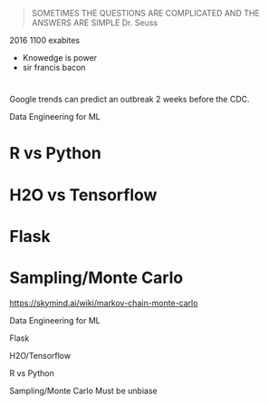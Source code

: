 
>SOMETIMES THE QUESTIONS ARE COMPLICATED AND THE ANSWERS ARE SIMPLE
>Dr. Seuss

2016 1100 exabites


- Knowedge is power
- sir francis bacon
# 
Google trends can predict an outbreak 2 weeks before the CDC.


Data Engineering for ML


# R vs Python


# H2O vs Tensorflow


# Flask



# Sampling/Monte Carlo

https://skymind.ai/wiki/markov-chain-monte-carlo


Data Engineering for ML

Flask

H2O/Tensorflow

R vs Python

Sampling/Monte Carlo
    Must be unbiase